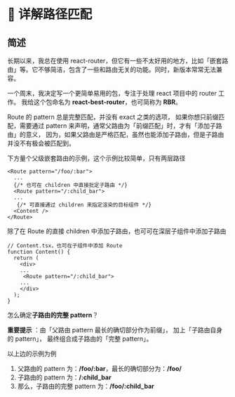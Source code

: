 # 🚏 详解路径匹配

## 简述

长期以来，我总在使用 react-router，但它有一些不太好用的地方，比如「嵌套路由」等。它不够简洁，包含了一些和路由无关的功能。同时，新版本常常无法兼容。

一个周末，我决定写一个更简单易用的包，专注于处理 react 项目中的 router 工作。 我给这个包命名为 **react-best-router**，也可简称为 **RBR**。




Route 的 pattern 总是完整匹配，并没有 exact 之类的选项，
如果你想只前缀匹配，需要通过 pattern 来声明，通常父路由为「前缀匹配」时，才有「添加子路由」的意义，
因为，如果父路由是严格匹配，虽然也能添加子路由，但是子路由并没不有极会被匹配到。

下方量个父级嵌套路由的示例，这个示例比较简单，只有两层路径

```tsx
<Route pattern="/foo/:bar">
  ...
  {/* 也可在 children 中直接批定子路由 */}
  <Route pattern="/:child_bar">
  ...
   {/* 可直接通过 children 来指定渲染的目标组件 */}
  <Content />
</Route>
```

除了在 Route 的直接 children 中添加子路由，也可可在深层子组件中添加子路由

```tsx
// Content.tsx，也可在子组件中添加 Route
function Content() {
  return (
    <div>
    ...
     <Route pattern="/:child_bar">
    ...
    </div>
  );
}
```

怎么确定**子路由的完整 pattern**？

**重要提示** ：由「父路由 pattern 最长的确切部分作为前缀」，
加上「子路由自身的 pattern」， 最终组合成子路由的「完整 pattern」。

以上边的示例为例

1. 父路由的 pattern 为：**/foo/:bar**，最长的确切部分为：**/foo/**
2. 子路由的 pattern 为：**/:child_bar**
3. 那么，子路由的完整 pattern 为：**/foo/:child_bar**

